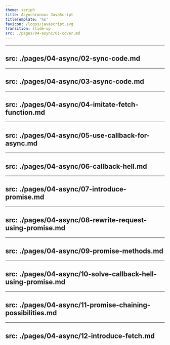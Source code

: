```yaml
---
theme: seriph
title: Asynchronous JavaScript
titleTemplate: '%s'
favicon: /logos/javascript.svg
transition: slide-up
src: ./pages/04-async/01-cover.md
---
```


---
src: ./pages/04-async/02-sync-code.md
---

---
src: ./pages/04-async/03-async-code.md
---

---
src: ./pages/04-async/04-imitate-fetch-function.md
---

---
src: ./pages/04-async/05-use-callback-for-async.md
---

---
src: ./pages/04-async/06-callback-hell.md
---

---
src: ./pages/04-async/07-introduce-promise.md
---

---
src: ./pages/04-async/08-rewrite-request-using-promise.md
---

---
src: ./pages/04-async/09-promise-methods.md
---

---
src: ./pages/04-async/10-solve-callback-hell-using-promise.md
---

---
src: ./pages/04-async/11-promise-chaining-possibilities.md
---

---
src: ./pages/04-async/12-introduce-fetch.md
---
